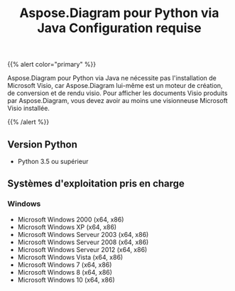 ﻿---
title: Aspose.Diagram pour Python via Java Configuration requise
type: docs
weight: 30
url: /fr/java/aspose-diagram-for-python-via-java-system-requirements/
---
{{% alert color="primary" %}} 

Aspose.Diagram pour Python via Java ne nécessite pas l'installation de Microsoft Visio, car Aspose.Diagram lui-même est un moteur de création, de conversion et de rendu visio. Pour afficher les documents Visio produits par Aspose.Diagram, vous devez avoir au moins une visionneuse Microsoft Visio installée.

{{% /alert %}} 
## **Version Python**
- Python 3.5 ou supérieur
## **Systèmes d'exploitation pris en charge**
### **Windows**
- Microsoft Windows 2000 (x64, x86)
- Microsoft Windows XP (x64, x86)
- Microsoft Windows Serveur 2003 (x64, x86)
- Microsoft Windows Serveur 2008 (x64, x86)
- Microsoft Windows Serveur 2012 (x64, x86)
- Microsoft Windows Vista (x64, x86)
- Microsoft Windows 7 (x64, x86)
- Microsoft Windows 8 (x64, x86)
- Microsoft Windows 10 (x64, x86)
